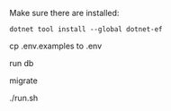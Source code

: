 Make sure there are installed:
```
dotnet tool install --global dotnet-ef
```

cp .env.examples to .env

run db

migrate 

./run.sh
